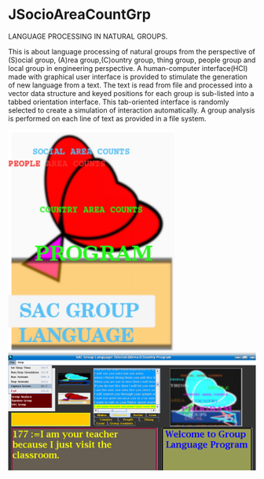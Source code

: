 # JSocioAreaCountGrp

LANGUAGE PROCESSING IN NATURAL GROUPS.

This is about language processing of 
natural groups from the perspective of (S)ocial group, (A)rea group,(C)ountry group, thing group, people group and local group in engineering perspective. A human-computer interface(HCI) made with graphical user interface is provided to stimulate the generation of new language from a text. The text is read from file and processed into a vector data structure and keyed positions for each group is sub-listed into a tabbed orientation interface. This tab-oriented interface is randomly selected to create a simulation of interaction automatically. A group analysis is performed on each line of text as provided in a file system.

<img src="https://github.com/fanhubgt/JSocioAreaCountGrp/blob/2e73187eaa03bcf51776607e8534e0ebeb78e21d/splash.png"/>

<img src="https://github.com/fanhubgt/JSocioAreaCountGrp/blob/2e73187eaa03bcf51776607e8534e0ebeb78e21d/screen.png"/>
